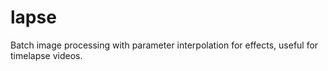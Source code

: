 # lapse
Batch image processing with parameter interpolation for effects, useful for timelapse videos.

